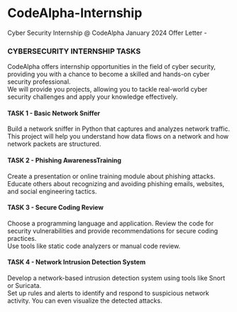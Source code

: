 # CodeAlpha-Internship
Cyber Security Internship @ CodeAlpha January 2024 
Offer Letter - 

### CYBERSECURITY INTERNSHIP TASKS
CodeAlpha offers internship opportunities in the field of cyber security, providing you with a chance to become a skilled and hands-on cyber security professional.<br>
We will provide you projects, allowing  you to tackle real-world cyber security challenges and apply your knowledge effectively.

#### TASK 1 - **Basic Network Sniffer**
Build a network sniffer in Python that captures and analyzes network traffic.<br> 
This project will help you understand how data flows on a network and how network packets are structured.

#### TASK 2 - **Phishing AwarenessTraining**
Create a presentation or online training module about phishing attacks.<br> 
Educate others about recognizing and avoiding phishing emails, websites, and social engineering tactics.

#### TASK 3 - **Secure Coding Review**
Choose a programming language and application. Review the code for security vulnerabilities and provide recommendations for secure coding practices.<br>
Use tools like static code analyzers or manual code review.

#### TASK 4 - **Network Intrusion Detection System**
Develop a network-based intrusion detection system using tools like Snort or Suricata.<br> 
Set up rules and alerts to identify and respond to suspicious network activity. You can even visualize the detected attacks.